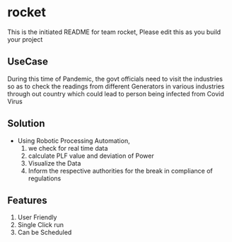 # rocket
This is the initiated README for team rocket, Please edit this as you build your project

## UseCase
During this time of Pandemic, the govt officials need to visit the industries so as to check the readings from different Generators in various industries through out country
which could lead to person being infected from Covid Virus

## Solution
* Using Robotic Processing Automation,  
  1. we check for real time data
  2. calculate PLF value and deviation of Power
  3. Visualize the Data 
  4. Inform the respective authorities for the break in compliance of regulations
  
## Features
1. User Friendly
2. Single Click run
3. Can be Scheduled

